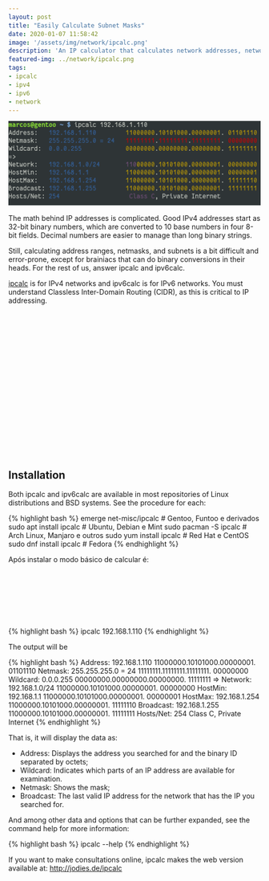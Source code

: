 ```yaml
---
layout: post
title: "Easily Calculate Subnet Masks"
date: 2020-01-07 11:58:42
image: '/assets/img/network/ipcalc.png'
description: 'An IP calculator that calculates network addresses, network classes, and other information.'
featured-img: ../network/ipcalc.png
tags:
- ipcalc
- ipv4
- ipv6
- network
---
```


![Easily Calculate Subnet Masks](/assets/img/network/ipcalc.png)

The math behind IP addresses is complicated. Good IPv4 addresses start as 32-bit binary numbers, which are converted to 10 base numbers in four 8-bit fields. Decimal numbers are easier to manage than long binary strings.

Still, calculating address ranges, netmasks, and subnets is a bit difficult and error-prone, except for brainiacs that can do binary conversions in their heads. For the rest of us, answer ipcalc and ipv6calc.

[ipcalc](http://jodies.de/ipcalc) is for IPv4 networks and ipv6calc is for IPv6 networks. You must understand Classless Inter-Domain Routing (CIDR), as this is critical to IP addressing.

<!-- QUADRADO -->
<script async src="//pagead2.googlesyndication.com/pagead/js/adsbygoogle.js"></script>
<ins class="adsbygoogle"
style="display:inline-block;width:336px;height:280px"
data-ad-client="ca-pub-2838251107855362"
data-ad-slot="5351066970"></ins>
<script>
(adsbygoogle = window.adsbygoogle || []).push({});
</script>

## Installation

Both ipcalc and ipv6calc are available in most repositories of Linux distributions and BSD systems. See the procedure for each:

{% highlight bash %}
emerge net-misc/ipcalc # Gentoo, Funtoo e derivados
sudo apt install ipcalc # Ubuntu, Debian e Mint
sudo pacman -S ipcalc # Arch Linux, Manjaro e outros
sudo yum install ipcalc # Red Hat e CentOS
sudo dnf install ipcalc # Fedora
{% endhighlight %}

Após instalar o modo básico de calcular é:

<!-- LISTA MIN -->
<script async src="//pagead2.googlesyndication.com/pagead/js/adsbygoogle.js"></script>
<ins class="adsbygoogle"
style="display:inline-block;width:730px;height:95px"
data-ad-client="ca-pub-2838251107855362"
data-ad-slot="5351066970"></ins>
<script>
(adsbygoogle = window.adsbygoogle || []).push({});
</script>

{% highlight bash %}
ipcalc 192.168.1.110
{% endhighlight %}

The output will be

{% highlight bash %}
Address:   192.168.1.110        11000000.10101000.00000001. 01101110
Netmask:   255.255.255.0 = 24   11111111.11111111.11111111. 00000000
Wildcard:  0.0.0.255            00000000.00000000.00000000. 11111111
=>
Network:   192.168.1.0/24       11000000.10101000.00000001. 00000000
HostMin:   192.168.1.1          11000000.10101000.00000001. 00000001
HostMax:   192.168.1.254        11000000.10101000.00000001. 11111110
Broadcast: 192.168.1.255        11000000.10101000.00000001. 11111111
Hosts/Net: 254                   Class C, Private Internet
{% endhighlight %}

That is, it will display the data as:

- Address: Displays the address you searched for and the binary ID separated by octets;
- Wildcard: Indicates which parts of an IP address are available for examination.
- Netmask: Shows the mask;
- Broadcast: The last valid IP address for the network that has the IP you searched for.

And among other data and options that can be further expanded, see the command help for more information:

{% highlight bash %}
ipcalc --help
{% endhighlight %}

<!-- RETANGULO LARGO 2 -->
<script async src="//pagead2.googlesyndication.com/pagead/js/adsbygoogle.js"></script>
<ins class="adsbygoogle"
style="display:block; text-align:center;"
data-ad-layout="in-article"
data-ad-format="fluid"
data-ad-client="ca-pub-2838251107855362"
data-ad-slot="8549252987"></ins>
<script>
(adsbygoogle = window.adsbygoogle || []).push({});
</script>

If you want to make consultations online, ipcalc makes the web version available at: http://jodies.de/ipcalc
